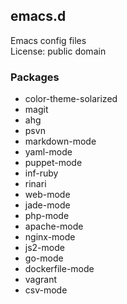 ## emacs.d

Emacs config files  
License: public domain

### Packages
* color-theme-solarized
* magit
* ahg
* psvn
* markdown-mode
* yaml-mode
* puppet-mode
* inf-ruby
* rinari
* web-mode
* jade-mode
* php-mode
* apache-mode
* nginx-mode
* js2-mode
* go-mode
* dockerfile-mode
* vagrant
* csv-mode
